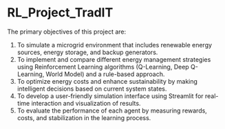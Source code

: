 # RL_Project_TradIT

The primary objectives of this project are:
1. To simulate a microgrid environment that includes renewable energy sources, energy storage, and backup generators.
2. To implement and compare different energy management strategies using Reinforcement Learning algorithms (Q-Learning, Deep Q-Learning, World Model) and a rule-based approach.
3. To optimize energy costs and enhance sustainability by making intelligent decisions based on current system states.
4. To develop a user-friendly simulation interface using Streamlit for real-time interaction and visualization of results.
5. To evaluate the performance of each agent by measuring rewards, costs, and stabilization in the learning process.
